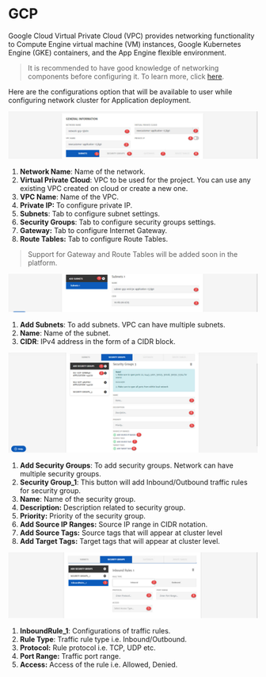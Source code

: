 # GCP

Google Cloud Virtual Private Cloud (VPC) provides networking functionality to Compute Engine virtual machine (VM) instances, Google Kubernetes Engine (GKE) containers, and the App Engine flexible environment. 

> It is recommended to have good knowledge of networking components before configuring it. To learn more, click [here](https://cloud.google.com/vpc).

Here are the configurations option that will be available to user while configuring network cluster for Application deployment. 

![1](imgs/1.jpg)

1. **Network Name**: Name of the network.
2. **Virtual Private Cloud**: VPC to be used for the project. You can use any existing VPC created on cloud or create a new one. 
3. **VPC Name**: Name of the VPC.
4. **Private IP:** To configure private IP.
5. **Subnets**: Tab to configure subnet settings.
6. **Security Groups**: Tab to configure security groups settings.
7. **Gateway:** Tab to configure Internet Gateway.
8. **Route Tables:** Tab to configure Route Tables.

> Support for Gateway and Route Tables will be added soon in the platform.

![2](imgs/2.jpg)

1. **Add Subnets**: To add subnets. VPC can have multiple subnets.
2. **Name**: Name of the subnet. 
3. **CIDR**: IPv4 address in the form of a CIDR block.

![3](imgs/3.jpg)

1. **Add Security Groups**: To add security groups. Network can have multiple security groups.
2. **Security Group_1**: This button will add Inbound/Outbound traffic rules for security group. 
3. **Name**: Name of the security group.
4. **Description:** Description related to security group.
5. **Priority:** Priority of the security group.
6. **Add Source IP Ranges:** Source IP range in CIDR notation. 
7. **Add Source Tags:** Source tags that will appear at cluster level
8. **Add Target Tags:** Target tags that will appear at cluster level.

![4](imgs/4.jpg)

1. **InboundRule_1**: Configurations of traffic rules.
2. **Rule Type**: Traffic rule type i.e. Inbound/Outbound.
3. **Protocol:** Rule protocol i.e. TCP, UDP etc. 
4. **Port Range:** Traffic port range.
5. **Access:** Access of the rule i.e. Allowed, Denied.